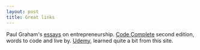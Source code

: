 ```yaml
---
layout: post
title: Great links
---
```


Paul Graham's [essays] on entrepreneurship.
[Code Complete] second edition, words to code and live by.
[Udemy], learned quite a bit from this site.


[essays]: http://www.paulgraham.com/articles.html
[Code Complete]: http://cc2e.com/
[Udemy]: http://udemy.com     
